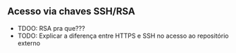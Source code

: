 ## Acesso via chaves SSH/RSA

- TDOO: RSA pra que??? 
- TODO: Explicar a diferença entre HTTPS e SSH no acesso ao repositório externo
